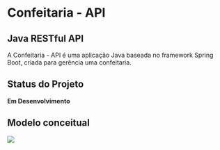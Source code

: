 # Confeitaria - API
## Java RESTful API 
A Confeitaria - API é uma aplicação Java baseada no framework Spring Boot, criada para gerência uma confeitaria.
## Status do Projeto

**Em Desenvolvimento**
## Modelo conceitual 
<img src="https://github.com/LazaroBitencourt/confeitaria.BE/blob/master/src/main/modeloCondeitual/Imagem%20do%20WhatsApp%20de%202024-01-25%20%C3%A0(s)%2020.29.37_0ec0f78e.jpg">

